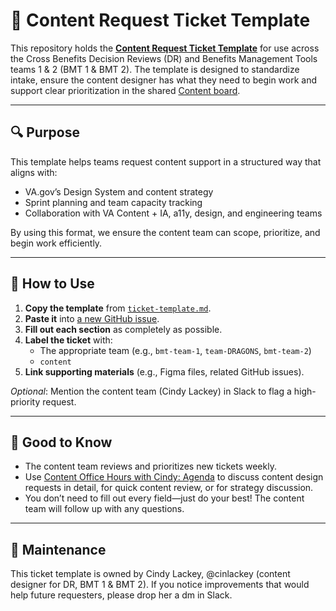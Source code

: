 # 📝 Content Request Ticket Template

This repository holds the [**Content Request Ticket Template**](products/claim-appeal-status/content/content-ticket-template.md) for use across the Cross Benefits Decision Reviews (DR) and Benefits Management Tools teams 1 & 2 (BMT 1 & BMT 2). The template is designed to standardize intake, ensure the content designer has what they need to begin work and support clear prioritization in the shared [Content board](https://github.com/orgs/department-of-veterans-affairs/projects/1720/views/1).

---

## 🔍 Purpose

This template helps teams request content support in a structured way that aligns with:
- VA.gov’s Design System and content strategy
- Sprint planning and team capacity tracking
- Collaboration with VA Content + IA, a11y, design, and engineering teams

By using this format, we ensure the content team can scope, prioritize, and begin work efficiently.

---

## 🚀 How to Use

1. **Copy the template** from [`ticket-template.md`](./ticket-template.md).
2. **Paste it** into [a new GitHub issue](https://github.com/department-of-veterans-affairs/va.gov-team/issues/new?template=AAAA.md).
3. **Fill out each section** as completely as possible.
4. **Label the ticket** with:
   - The appropriate team (e.g., `bmt-team-1`, `team-DRAGONS`, `bmt-team-2`)
   - `content`
5. **Link supporting materials** (e.g., Figma files, related GitHub issues).

_Optional_: Mention the content team (Cindy Lackey) in Slack to flag a high-priority request.

---

## 🧠 Good to Know

- The content team reviews and prioritizes new tickets weekly.
- Use [Content Office Hours with Cindy: Agenda](https://dsva.slack.com/docs/T03FECE8V/F093XR59XRD) to discuss content design requests in detail, for quick content review, or for strategy discussion.
- You don’t need to fill out every field—just do your best! The content team will follow up with any questions.

---

## 📌 Maintenance

This ticket template is owned by Cindy Lackey, @cinlackey (content designer for DR, BMT 1 & BMT 2). If you notice improvements that would help future requesters, please drop her a dm in Slack.


